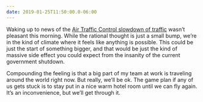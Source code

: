 ```yaml
---
date: 2019-01-25T11:50:00.0-06:00
---
```


Waking up to news of the [Air Traffic Control slowdown of traffic](https://www.nytimes.com/2019/01/25/nyregion/airports-shutdown-laguardia-faa.html) wasn’t pleasant this morning. While the rational thought is just a small bump, we’re in the kind of climate where it feels like anything is possible. This could be just the start of something bigger, and that would be just the kind of massive side effect you could expect from the insanity of the current government shutdown.

Compounding the feeling is that a big part of my team at work is traveling around the world right now. But really, we’ll be ok. The game plan if any of us gets stuck is to stay put in a nice warm hotel room until we can fly again. It’s an inconvenience, but we’ll get through it.
